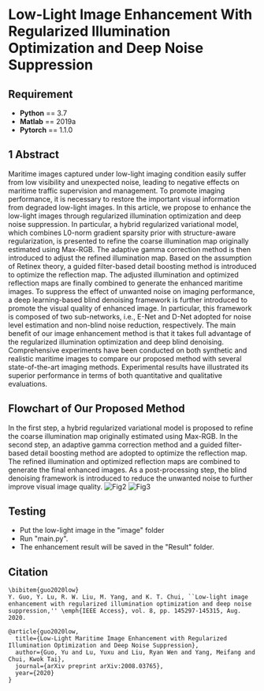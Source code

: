 # Low-Light Image Enhancement With Regularized Illumination Optimization and Deep Noise Suppression 
  
  
  
## Requirement ##
* __Python__ == 3.7
* __Matlab__ == 2019a
* __Pytorch__ == 1.1.0

## 1 Abstract
Maritime images captured under low-light imaging condition easily suffer from low visibility and unexpected noise, leading to negative effects on maritime traffic supervision and management. To promote imaging performance, it is necessary to restore the important visual information from degraded low-light images. In this article, we propose to enhance the low-light images through regularized illumination optimization and deep noise suppression. In particular, a hybrid regularized variational model, which combines L0-norm gradient sparsity prior with structure-aware regularization, is presented to refine the coarse illumination map originally estimated using Max-RGB. The adaptive gamma correction method is then introduced to adjust the refined illumination map. Based on the assumption of Retinex theory, a guided filter-based detail boosting method is introduced to optimize the reflection map. The adjusted illumination and optimized reflection maps are finally combined to generate the enhanced maritime images. To suppress the effect of unwanted noise on imaging performance, a deep learning-based blind denoising framework is further introduced to promote the visual quality of enhanced image. In particular, this framework is composed of two sub-networks, i.e., E-Net and D-Net adopted for noise level estimation and non-blind noise reduction, respectively. The main benefit of our image enhancement method is that it takes full advantage of the regularized illumination optimization and deep blind denoising. Comprehensive experiments have been conducted on both synthetic and realistic maritime images to compare our proposed method with several state-of-the-art imaging methods. Experimental results have illustrated its superior performance in terms of both quantitative and qualitative evaluations.

## Flowchart of Our Proposed Method
In the first step, a hybrid regularized variational model is proposed to refine the coarse illumination map originally estimated using Max-RGB. In the second step, an adaptive gamma correction method and a guided filter-based detail boosting method are adopted to optimize the reflection map. The refined illumination and optimized reflection maps are combined to generate the final enhanced images. As a post-processing step, the blind denoising framework is introduced to reduce the unwanted noise to further improve visual image quality.
![Fig2](https://user-images.githubusercontent.com/48637474/135098754-9353c72c-02c2-4c83-b06f-b9b3979d5fee.jpg)
![Fig3](https://user-images.githubusercontent.com/48637474/135105375-a44444fa-159d-4bc7-8b10-0aa7ec377be6.jpg)

## Testing
* Put the low-light image in the "image" folder
* Run "main.py". 
* The enhancement result will be saved in the "Result" folder.

## Citation

```
\bibitem{guo2020low} 
Y. Guo, Y. Lu, R. W. Liu, M. Yang, and K. T. Chui, ``Low-light image enhancement with regularized illumination optimization and deep noise suppression,'' \emph{IEEE Access}, vol. 8, pp. 145297-145315, Aug. 2020.
```

```
@article{guo2020low,
  title={Low-Light Maritime Image Enhancement with Regularized Illumination Optimization and Deep Noise Suppression},
  author={Guo, Yu and Lu, Yuxu and Liu, Ryan Wen and Yang, Meifang and Chui, Kwok Tai},
  journal={arXiv preprint arXiv:2008.03765},
  year={2020}
}
```
